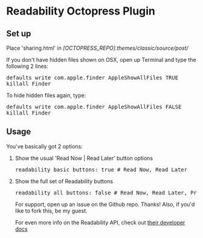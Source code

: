 # Readability Octopress Plugin

## Set up
Place 'sharing.html' in *[OCTOPRESS_REPO].themes/classic/source/post/*

If you don't have hidden files shown on OSX, 
open up Terminal and type the following 2 lines:

<pre>defaults write com.apple.finder AppleShowAllFiles TRUE
killall Finder</pre>

To hide hidden files again, type: 
<pre>defaults write com.apple.finder AppleShowAllFiles FALSE
killall Finder</pre>  

## Usage  
You've basically got 2 options:  
<ol><li>Show the usual 'Read Now | Read Later' button options

<pre>readability_basic_buttons: true # Read Now, Read Later</pre></li>

<li>Show the full set of Readability buttons
<pre>readability_all_buttons: false # Read Now, Read Later, Print, Email, Send to Kindle</pre></li>  

For support, open up an issue on the Github repo. Thanks!
Also, if you'd like to fork this, be my guest.  

For even more info on the Readability API, check out [their developer docs](https://www.readability.com/developers)